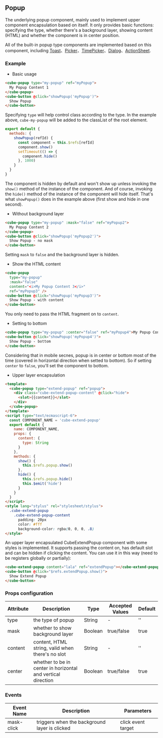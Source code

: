 ## Popup

The underlying popup component, mainly used to implement upper component encapsulation based on itself. It only provides basic functions: specifying the type, whether there's a background layer, showing content (HTML) and whether the component is in center position.

All of the built-in popup type components are implemented based on this component, including [Toast](#/en-US/docs/toast)、[Picker](#/en-US/docs/picker)、[TimePicker](#/en-US/docs/time-picker)、[Dialog](#/en-US/docs/dialog)、[ActionSheet](#/en-US/docs/action-sheet).

### Example

- Basic usage

```html
<cube-popup type="my-popup" ref="myPopup">
  My Popup Content 1
</cube-popup>
<cube-button @click="showPopup('myPopup')">
  Show Popup
</cube-button>
```

Specifying `type` will help control class according to the type. In the example above, `cube-my-popup` will be added to the classList of the root element.

```js
export default {
  methods: {
    showPopup(refId) {
      const component = this.$refs[refId]
      component.show()
      setTimeout(() => {
        component.hide()
      }, 1000)
    }
  }
}
```

The component is hidden by default and won't show up unless invoking the `show()` method of the instance of the component. And of course, invoking the `hide()` method of the instance of the component will hide itself. That's what `showPopup()` does in the example above (first show and hide in one second).

- Without background layer
```html
<cube-popup type="my-popup" :mask="false" ref="myPopup2">
  My Popup Content 2
</cube-popup>
<cube-button @click="showPopup('myPopup2')">
  Show Popup - no mask
</cube-button>
```

Setting `mask` to `false` and the background layer is hidden.

- Show the HTML content

```html
<cube-popup
  type="my-popup"
  :mask="false"
  content="<i>My Popup Content 3</i>"
  ref="myPopup3" />
<cube-button @click="showPopup('myPopup3')">
  Show Popup - with content
</cube-button>
```

You only need to pass the HTML fragment on to `content`.

- Setting to bottom

```html
<cube-popup type="my-popup" :center="false" ref="myPopup4">My Popup Content 4</cube-popup>
<cube-button @click="showPopup('myPopup4')">
  Show Popup - bottom
</cube-button>
```

Considering that in mobile secnes, popup is in center or bottom most of the time (covered in horizontal direction when setted to bottom). So if setting `center` to `false`, you'll set the component to bottom.

- Upper layer encapsulation

```html
<template>
  <cube-popup type="extend-popup" ref="popup">
    <div class="cube-extend-popup-content" @click="hide">
      <slot>{{content}}</slot>
    </div>
  </cube-popup>
</template>
<script type="text/ecmascript-6">
  const COMPONENT_NAME = 'cube-extend-popup'
  export default {
    name: COMPONENT_NAME,
    props: {
      content: {
        type: String
      }
    },
    methods: {
      show() {
        this.$refs.popup.show()
      },
      hide() {
        this.$refs.popup.hide()
        this.$emit('hide')
      }
    }
  }
</script>
<style lang="stylus" rel="stylesheet/stylus">
  .cube-extend-popup
    .cube-extend-popup-content
      padding: 20px
      color: #fff
      background-color: rgba(0, 0, 0, .8)
</style>
```

An upper layer encapsulated CubeExtendPopup component with some styles is implemented. It supports passing the content on, has default slot and can be hidden if clicking the content. You can use it in this way (need to be registers globally or partially):

```html
<cube-extend-popup content="lala" ref="extendPopup"></cube-extend-popup>
<cube-button @click="$refs.extendPopup.show()">
  Show Extend Popup
</cube-button>
```

### Props configuration

| Attribute | Description | Type | Accepted Values | Default |
| - | - | - | - | - |
| type | the type of popup | String | - | '' |
| mask | whether to show background layer | Boolean | true/false | true |
| content | content, HTML string, valid when there's no slot | String | - | '' |
| center | whether to be in center in horizontal and vertical direction | Boolean | true/false | true |

### Events

| Event Name | Description | Parameters |
| - | - | - |
| mask-click | triggers when the background layer is clicked | click event target |
